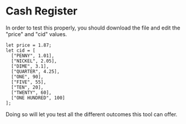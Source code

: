 # Cash Register

In order to test this properly, you should download the file and edit the "price" and "cid" values.

<pre><code>let price = 1.87;
let cid = [
  ["PENNY", 1.01],
  ["NICKEL", 2.05],
  ["DIME", 3.1],
  ["QUARTER", 4.25],
  ["ONE", 90],
  ["FIVE", 55],
  ["TEN", 20],
  ["TWENTY", 60],
  ["ONE HUNDRED", 100]
];</code></pre>

Doing so will let you test all the different outcomes this tool can offer.
